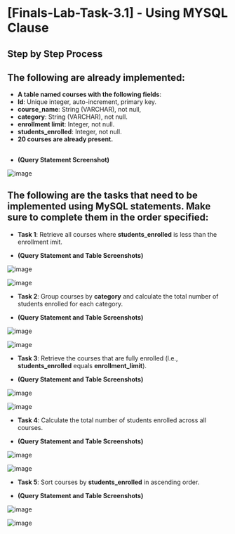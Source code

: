 # [Finals-Lab-Task-3.1] - Using MYSQL Clause

## Step by Step Process

## The following are already implemented:

- **A table named **courses** with the following fields**:
- **Id**: Unique integer, auto-increment, primary key.
- **course_name**: String (VARCHAR), not null,
- **category**: String (VARCHAR), not null.
- **enrollment limit**: Integer, not null.
- **students_enrolled**: Integer, not null.
- **20 courses are already present.**

##
- **(Query Statement Screenshot)**

![image](https://github.com/user-attachments/assets/54ee6185-44da-4673-89eb-17a9549c291d)


## The following are the tasks that need to be implemented using MySQL statements. Make sure to complete them in the order specified:
- **Task 1**: Retrieve all courses where **students_enrolled** is less than the enrollment imit.

- **(Query Statement and Table Screenshots)**

![image](https://github.com/user-attachments/assets/0ac1e0ba-bcb1-4e00-a0ac-2428b7e6240f)

![image](https://github.com/user-attachments/assets/b944b778-7c2c-476b-bc20-6a44405e8c35)


- **Task 2**: Group courses by **category** and calculate the total number of students enrolled for each category.

- **(Query Statement and Table Screenshots)**

![image](https://github.com/user-attachments/assets/794edbca-785e-4fd5-9341-9436a7befb76)

![image](https://github.com/user-attachments/assets/a93842fe-7941-4c80-bbc1-c68125ff6767)


- **Task 3**: Retrieve the courses that are fully enrolled (l.e., **students_enrolled** equals **enrollment_limit**).

- **(Query Statement and Table Screenshots)**

![image](https://github.com/user-attachments/assets/93a867f0-199f-4c0a-9fc2-512d8c66d4c5)

![image](https://github.com/user-attachments/assets/ce9e503b-86d1-42ed-b80b-6f35a12ff8cf)

- **Task 4**: Calculate the total number of students enrolled across all courses.

- **(Query Statement and Table Screenshots)**

![image](https://github.com/user-attachments/assets/54e99c9e-15e4-4c4a-a04f-243d41c3a132)

![image](https://github.com/user-attachments/assets/ffc72ab1-1307-4533-9da1-286e9e69b133)

- **Task 5**: Sort courses by **students_enrolled** in ascending order.

- **(Query Statement and Table Screenshots)**

![image](https://github.com/user-attachments/assets/44a1b593-8639-48aa-84b5-e0c155a5671e)

![image](https://github.com/user-attachments/assets/4c552245-c89a-4dac-94f8-f9da18bc1959)


